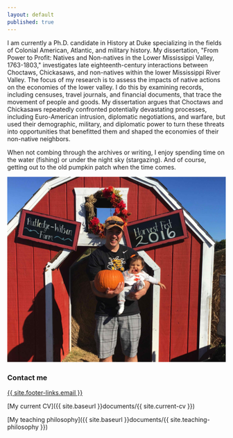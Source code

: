 ```yaml
---
layout: default
published: true
---
```


I am currently a Ph.D. candidate in History at Duke specializing in the fields of Colonial American, Atlantic, and military history. My dissertation, "From Power to Profit: Natives and Non-natives in the Lower Mississippi Valley, 1763-1803," investigates late eighteenth-century interactions between Choctaws, Chickasaws, and non-natives within the lower Mississippi River Valley. The focus of my research is to assess the impacts of native actions on the economies of the lower valley. I do this by examining records, including censuses, travel journals, and financial documents, that trace the movement of people and goods. My dissertation argues that Choctaws and Chickasaws repeatedly confronted potentially devastating processes, including Euro-American intrusion, diplomatic negotiations, and warfare, but used their demographic, military, and diplomatic power to turn these threats into opportunities that benefitted them and shaped the economies of their non-native neighbors.

When not combing through the archives or writing, I enjoy spending time on the water (fishing) or under the night sky (stargazing). And of course, getting out to the old pumpkin patch when the time comes.

![pumpkin](/images/pumpkin.jpg)



### Contact me

[{{ site.footer-links.email }}](mailto:site.footer-links.email)

[My current CV]({{ site.baseurl }}documents/{{ site.current-cv }})

[My teaching philosophy]({{ site.baseurl }}documents/{{ site.teaching-philosophy }})
